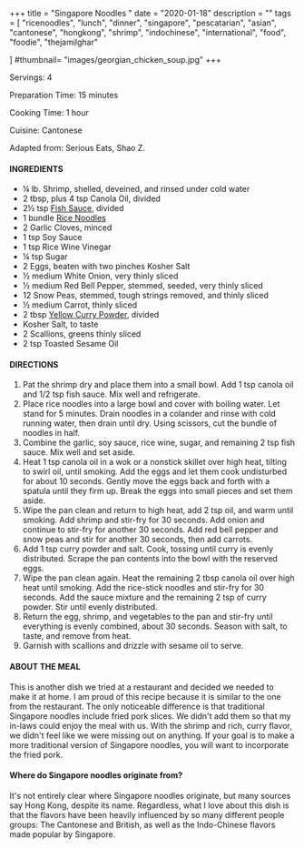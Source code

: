+++
title = "Singapore Noodles "
date = "2020-01-18"
description = ""
tags = [
    "ricenoodles",
    "lunch",
    "dinner",
    "singapore",
    "pescatarian",
    "asian",
    "cantonese",
    "hongkong",
    "shrimp",
    "indochinese",
    "international",
    "food",
    "foodie",
    "thejamilghar"
    
]
#thumbnail= "images/georgian_chicken_soup.jpg"
+++

Servings: 4 <!--more-->

Preparation Time: 15 minutes 

Cooking Time: 1 hour 

Cuisine: Cantonese

Adapted from: Serious Eats, Shao Z. 

#### INGREDIENTS 

* ¼ lb. Shrimp, shelled, deveined, and rinsed under cold water
* 2 tbsp, plus 4 tsp Canola Oil, divided
* 2½ tsp [Fish Sauce](https://amzn.to/3jMYZdj), divided
* 1 bundle [Rice Noodles](https://amzn.to/3dWFNsr)
* 2 Garlic Cloves, minced
* 1 tsp Soy Sauce
* 1 tsp Rice Wine Vinegar
* ¼ tsp Sugar
* 2 Eggs, beaten with two pinches Kosher Salt
* ½ medium White Onion, very thinly sliced
* ½ medium Red Bell Pepper, stemmed, seeded, very thinly sliced
* 12 Snow Peas, stemmed, tough strings removed, and thinly sliced
* ½ medium Carrot, thinly sliced
* 2 tbsp [Yellow Curry Powder](https://amzn.to/3rTXdcZ), divided
* Kosher Salt, to taste 
* 2 Scallions, greens thinly sliced
* 2 tsp Toasted Sesame Oil

#### DIRECTIONS 

1. Pat the shrimp dry and place them into a small bowl. Add 1 tsp canola oil and 1/2 tsp fish sauce. Mix well and refrigerate.
2. Place rice noodles into a large bowl and cover with boiling water. Let stand for 5 minutes. Drain noodles in a colander and rinse with cold running water, then drain until dry. Using scissors, cut the bundle of noodles in half.
3. Combine the garlic, soy sauce, rice wine, sugar, and remaining 2 tsp fish sauce. Mix well and set aside.
4. Heat 1 tsp canola oil in a wok or a nonstick skillet over high heat, tilting to swirl oil, until smoking. Add the eggs and let them cook undisturbed for about 10 seconds. Gently move the eggs back and forth with a spatula until they firm up. Break the eggs into small pieces and set them aside. 
5. Wipe the pan clean and return to high heat, add 2 tsp oil, and warm until smoking. Add shrimp and stir-fry for 30 seconds. Add onion and continue to stir-fry for another 30 seconds. Add red bell pepper and snow peas and stir for another 30 seconds, then add carrots. 
6. Add 1 tsp curry powder and salt. Cook, tossing until curry is evenly distributed. Scrape the pan contents into the bowl with the reserved eggs.
7. Wipe the pan clean again. Heat the remaining 2 tbsp canola oil over high heat until smoking. Add the rice-stick noodles and stir-fry for 30 seconds. Add the sauce mixture and the remaining 2 tsp of curry powder. Stir until evenly distributed. 
8. Return the egg, shrimp, and vegetables to the pan and stir-fry until everything is evenly combined, about 30 seconds. Season with salt, to taste, and remove from heat. 
9. Garnish with scallions and drizzle with sesame oil to serve. 

#### ABOUT THE MEAL 

This is another dish we tried at a restaurant and decided we needed to make it at home. I am proud of this recipe because it is similar to the one from the restaurant. The only noticeable difference is that traditional Singapore noodles include fried pork slices. We didn't add them so that my in-laws could enjoy the meal with us. With the shrimp and rich, curry flavor, we didn't feel like we were missing out on anything. If your goal is to make a more traditional version of Singapore noodles, you will want to incorporate the fried pork. 

#### Where do Singapore noodles originate from? 

It's not entirely clear where Singapore noodles originate, but many sources say Hong Kong, despite its name. Regardless, what I love about this dish is that the flavors have been heavily influenced by so many different people groups: The Cantonese and British, as well as the Indo-Chinese flavors made popular by Singapore. 

